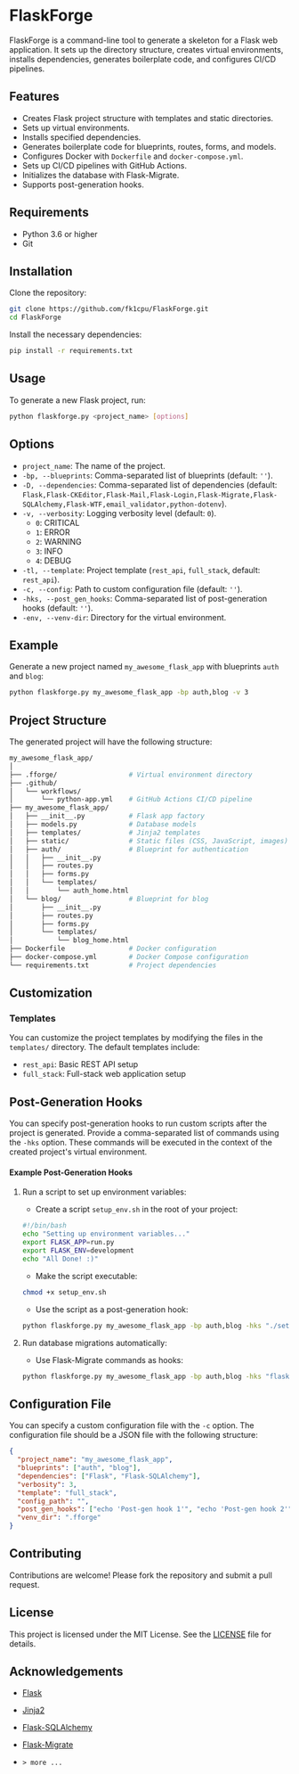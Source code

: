 # FlaskForge

FlaskForge is a command-line tool to generate a skeleton for a Flask web application. It sets up the directory structure, creates virtual environments, installs dependencies, generates boilerplate code, and configures CI/CD pipelines.

## Features

- Creates Flask project structure with templates and static directories.
- Sets up virtual environments.
- Installs specified dependencies.
- Generates boilerplate code for blueprints, routes, forms, and models.
- Configures Docker with `Dockerfile` and `docker-compose.yml`.
- Sets up CI/CD pipelines with GitHub Actions.
- Initializes the database with Flask-Migrate.
- Supports post-generation hooks.

## Requirements

- Python 3.6 or higher
- Git

## Installation

Clone the repository:

```bash
git clone https://github.com/fk1cpu/FlaskForge.git
cd FlaskForge
```
Install the necessary dependencies:

```bash
pip install -r requirements.txt
```
## Usage

To generate a new Flask project, run:

```bash
python flaskforge.py <project_name> [options]
```

## Options

* `project_name`: The name of the project.
* `-bp, --blueprints`: Comma-separated list of blueprints (default: `''`).
* `-D, --dependencies`: Comma-separated list of dependencies (default: `Flask,Flask-CKEditor,Flask-Mail,Flask-Login,Flask-Migrate,Flask-SQLAlchemy,Flask-WTF,email_validator,python-dotenv`).
* `-v, --verbosity`: Logging verbosity level (default: `0`).
    * `0`: CRITICAL
    * `1`: ERROR
    * `2`: WARNING
    * `3`: INFO
    * `4`: DEBUG
* `-tl, --template`: Project template (`rest_api`, `full_stack`, default: `rest_api`).
* `-c, --config`: Path to custom configuration file (default: `''`).
* `-hks, --post_gen_hooks`: Comma-separated list of post-generation hooks (default: `''`).
* `-env, --venv-dir`: Directory for the virtual environment.

## Example

Generate a new project named `my_awesome_flask_app` with blueprints `auth` and `blog`:

```bash
python flaskforge.py my_awesome_flask_app -bp auth,blog -v 3
```
## Project Structure

The generated project will have the following structure:

```bash
my_awesome_flask_app/
│
├── .fforge/                  # Virtual environment directory
├── .github/
│   └── workflows/
│       └── python-app.yml    # GitHub Actions CI/CD pipeline
├── my_awesome_flask_app/
│   ├── __init__.py           # Flask app factory
│   ├── models.py             # Database models
│   ├── templates/            # Jinja2 templates
│   ├── static/               # Static files (CSS, JavaScript, images)
│   ├── auth/                 # Blueprint for authentication
│   │   ├── __init__.py
│   │   ├── routes.py
│   │   ├── forms.py
│   │   └── templates/
│   │       └── auth_home.html
│   └── blog/                 # Blueprint for blog
│       ├── __init__.py
│       ├── routes.py
│       ├── forms.py
│       └── templates/
│           └── blog_home.html
├── Dockerfile                # Docker configuration
├── docker-compose.yml        # Docker Compose configuration
└── requirements.txt          # Project dependencies
```

## Customization

### Templates

You can customize the project templates by modifying the files in the `templates/` directory. The default templates include:

- `rest_api`: Basic REST API setup
- `full_stack`: Full-stack web application setup

## Post-Generation Hooks

You can specify post-generation hooks to run custom scripts after the project is generated. Provide a comma-separated list of commands using the `-hks` option. These commands will be executed in the context of the created project's virtual environment.

#### Example Post-Generation Hooks
1. Run a script to set up environment variables:
    * Create a script `setup_env.sh` in the root of your project:

    ```bash
    #!/bin/bash
    echo "Setting up environment variables..."
    export FLASK_APP=run.py
    export FLASK_ENV=development
    echo "All Done! :)"
    ```
    * Make the script executable:

    ```bash
    chmod +x setup_env.sh
    ```
    * Use the script as a post-generation hook:

    ```bash
    python flaskforge.py my_awesome_flask_app -bp auth,blog -hks "./setup_env.sh" -v 3
    ```
2. Run database migrations automatically:
    * Use Flask-Migrate commands as hooks:

    ```bash
    python flaskforge.py my_awesome_flask_app -bp auth,blog -hks "flask db init,flask db migrate,flask db upgrade" -v 3
    ```
## Configuration File
You can specify a custom configuration file with the `-c` option. The configuration file should be a JSON file with the following structure:

```json
{
  "project_name": "my_awesome_flask_app",
  "blueprints": ["auth", "blog"],
  "dependencies": ["Flask", "Flask-SQLAlchemy"],
  "verbosity": 3,
  "template": "full_stack",
  "config_path": "",
  "post_gen_hooks": ["echo 'Post-gen hook 1'", "echo 'Post-gen hook 2'"],
  "venv_dir": ".fforge"
}
```
## Contributing
Contributions are welcome! Please fork the repository and submit a pull request.

## License
This project is licensed under the MIT License. See the [LICENSE](LICENSE.md) file for details.

## Acknowledgements
- [Flask]()
- [Jinja2]()
- [Flask-SQLAlchemy]()
- [Flask-Migrate]()

- `> more ...`